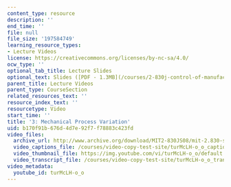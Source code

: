 ```yaml
---
content_type: resource
description: ''
end_time: ''
file: null
file_size: '197584749'
learning_resource_types:
- Lecture Videos
license: https://creativecommons.org/licenses/by-nc-sa/4.0/
ocw_type: ''
optional_tab_title: Lecture Slides
optional_text: Slides ([PDF - 1.3MB](/courses/2-830j-control-of-manufacturing-processes-sma-6303-spring-2008/resources/lecture3))
parent_title: Lecture Videos
parent_type: CourseSection
related_resources_text: ''
resource_index_text: ''
resourcetype: Video
start_time: ''
title: '3: Mechanical Process Variation'
uid: b170f91b-676d-4d7e-92f7-f78883c423fd
video_files:
  archive_url: http://www.archive.org/download/MIT2-830JS08/mit-2.830-s08-lec03_300k.mp4
  video_captions_file: /courses/video-copy-test-site/turMcLH-o_o_captions.vtt
  video_thumbnail_file: https://img.youtube.com/vi/turMcLH-o_o/default.jpg
  video_transcript_file: /courses/video-copy-test-site/turMcLH-o_o_transcript.pdf
video_metadata:
  youtube_id: turMcLH-o_o
---
```

